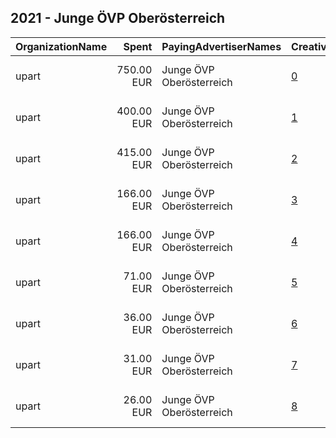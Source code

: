 ## 2021 - Junge ÖVP Oberösterreich 
|OrganizationName|Spent|PayingAdvertiserNames|CreativeUrls|Impressions|Genders|AgeBrackets|CountryCodes|BillingAddresses|CandidateBallotInformation|
|:---|---:|:---|:---|---:|:---|:---|:---|:---|:---|
|upart|750.00 EUR|Junge ÖVP Oberösterreich|[0](https://www.snap.com/political-ads/asset/f7e9cde6851759e73ee7b2fb14e63b04c7c830574bee79bdc8c0811a4cefc9a7?mediaType=jpg)|399,338||16-22|austria|"Obere Donaulände 7,Linz,4020,AT"||
|upart|400.00 EUR|Junge ÖVP Oberösterreich|[1](https://www.snap.com/political-ads/asset/34230a411206e2fde9afa5be22bff5ba74848fc31c46815b7997aa670070ba6f?mediaType=png)|283,276|||austria|"Obere Donaulände 7,Linz,4020,AT"||
|upart|415.00 EUR|Junge ÖVP Oberösterreich|[2](https://www.snap.com/political-ads/asset/e56078b4edb4fbc1e352f309c1b4f490ca13e7770ff54b592941bb7f052448a1?mediaType=jpeg)|187,265||16-22|austria|"Obere Donaulände 7,Linz,4020,AT"||
|upart|166.00 EUR|Junge ÖVP Oberösterreich|[3](https://www.snap.com/political-ads/asset/31c35661d2d70c1d07cd7a4b94803c1bbbd047dd059829bb3028947810e62212?mediaType=mp4)|181,845||16-22|austria|"Obere Donaulände 7,Linz,4020,AT"||
|upart|166.00 EUR|Junge ÖVP Oberösterreich|[4](https://www.snap.com/political-ads/asset/b6f8fe67fe8236ae16f8515d4631783b94808667e0e51646eb34209560239821?mediaType=mp4)|180,120||16-22|austria|"Obere Donaulände 7,Linz,4020,AT"||
|upart|71.00 EUR|Junge ÖVP Oberösterreich|[5](https://www.snap.com/political-ads/asset/257b5534b913c40bee39a8163d53c36b71f567f9343cd6011005df8fa07a8785?mediaType=mp4)|8,080||16-22|austria|"Obere Donaulände 7,Linz,4020,AT"||
|upart|36.00 EUR|Junge ÖVP Oberösterreich|[6](https://www.snap.com/political-ads/asset/b8e0ebea3a966d1411bdcac02452fc12ef6cb621edf63e232b474ab467f7c559?mediaType=mp4)|4,224||16-22|austria|"Obere Donaulände 7,Linz,4020,AT"||
|upart|31.00 EUR|Junge ÖVP Oberösterreich|[7](https://www.snap.com/political-ads/asset/9dfbe9f3d064743c5e57afb8b2d31656ba5c4de0519f883c0e847f923b39c2e8?mediaType=mp4)|3,653||16-22|austria|"Obere Donaulände 7,Linz,4020,AT"||
|upart|26.00 EUR|Junge ÖVP Oberösterreich|[8](https://www.snap.com/political-ads/asset/5bac439e2dbe42c4baca7f125ad038af4eaefe991657b7cef3167562bb6496bb?mediaType=mp4)|3,090||16-22|austria|"Obere Donaulände 7,Linz,4020,AT"||
